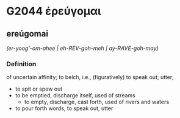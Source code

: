 # G2044 ἐρεύγομαι

## ereúgomai

_(er-yoog'-om-ahee | eh-REV-goh-meh | ay-RAVE-goh-may)_

### Definition

of uncertain affinity; to belch, i.e., (figuratively) to speak out; utter; 

- to spit or spew out
- to be emptied, discharge itself, used of streams
  - to empty, discharge, cast forth, used of rivers and waters
- to pour forth words, to speak out, utter
